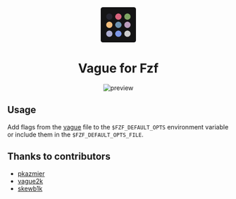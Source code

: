<div align="center">
  <img height="80" alt="icon" src="https://github.com/vague-theme/vague/blob/main/assets/icon.png?raw=true" />
  <h1>Vague for Fzf</h1>
  <img alt="preview" src="https://github.com/user-attachments/assets/9007b881-68d5-46b5-9c9b-b6d585b67de8" />
</div>

## Usage

Add flags from the [vague](vague) file to the `$FZF_DEFAULT_OPTS` environment variable or include them in the `$FZF_DEFAULT_OPTS_FILE`.

## Thanks to contributors

- [pkazmier](https://github.com/pkazmier)
- [vague2k](https://github.com/vague2k)
- [skewb1k](https://github.com/skewb1k)

